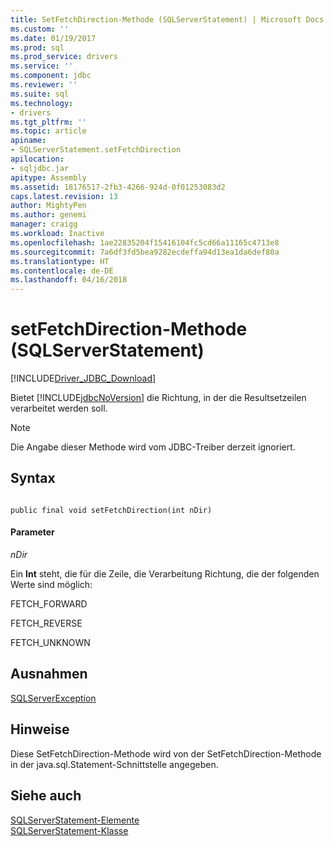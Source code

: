 ```yaml
---
title: SetFetchDirection-Methode (SQLServerStatement) | Microsoft Docs
ms.custom: ''
ms.date: 01/19/2017
ms.prod: sql
ms.prod_service: drivers
ms.service: ''
ms.component: jdbc
ms.reviewer: ''
ms.suite: sql
ms.technology:
- drivers
ms.tgt_pltfrm: ''
ms.topic: article
apiname:
- SQLServerStatement.setFetchDirection
apilocation:
- sqljdbc.jar
apitype: Assembly
ms.assetid: 18176517-2fb3-4266-924d-0f01253083d2
caps.latest.revision: 13
author: MightyPen
ms.author: genemi
manager: craigg
ms.workload: Inactive
ms.openlocfilehash: 1ae22835204f15416104fc5cd66a11165c4713e8
ms.sourcegitcommit: 7a6df3fd5bea9282ecdeffa94d13ea1da6def80a
ms.translationtype: HT
ms.contentlocale: de-DE
ms.lasthandoff: 04/16/2018
---
```

# <a name="setfetchdirection-method-sqlserverstatement"></a>setFetchDirection-Methode (SQLServerStatement)
[!INCLUDE[Driver_JDBC_Download](../../../includes/driver_jdbc_download.md)]

  Bietet [!INCLUDE[jdbcNoVersion](../../../includes/jdbcnoversion_md.md)] die Richtung, in der die Resultsetzeilen verarbeitet werden soll.  
  
> [!NOTE]  
>  Die Angabe dieser Methode wird vom JDBC-Treiber derzeit ignoriert.  
  
## <a name="syntax"></a>Syntax  
  
```  
  
public final void setFetchDirection(int nDir)  
```  
  
#### <a name="parameters"></a>Parameter  
 *nDir*  
  
 Ein **Int** steht, die für die Zeile, die Verarbeitung Richtung, die der folgenden Werte sind möglich:  
  
 FETCH_FORWARD  
  
 FETCH_REVERSE  
  
 FETCH_UNKNOWN  
  
## <a name="exceptions"></a>Ausnahmen  
 [SQLServerException](../../../connect/jdbc/reference/sqlserverexception-class.md)  
  
## <a name="remarks"></a>Hinweise  
 Diese SetFetchDirection-Methode wird von der SetFetchDirection-Methode in der java.sql.Statement-Schnittstelle angegeben.  
  
## <a name="see-also"></a>Siehe auch  
 [SQLServerStatement-Elemente](../../../connect/jdbc/reference/sqlserverstatement-members.md)   
 [SQLServerStatement-Klasse](../../../connect/jdbc/reference/sqlserverstatement-class.md)  
  
  
